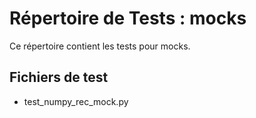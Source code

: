 # Répertoire de Tests : mocks

Ce répertoire contient les tests pour mocks.

## Fichiers de test

- test_numpy_rec_mock.py
